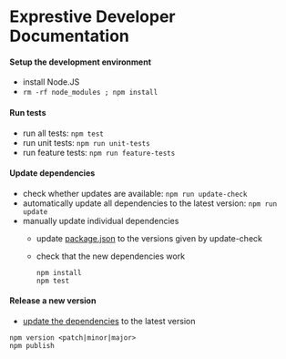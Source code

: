 # Exprestive Developer Documentation

#### Setup the development environment
* install Node.JS
* `rm -rf node_modules ; npm install`


#### Run tests
* run all tests: `npm test`
* run unit tests: `npm run unit-tests`
* run feature tests: `npm run feature-tests`


#### Update dependencies
* check whether updates are available: `npm run update-check`
* automatically update all dependencies to the latest version: `npm run update`
* manually update individual dependencies
  * update [package.json](package.json) to the versions given by update-check
  * check that the new dependencies work

    ```
    npm install
    npm test
    ```


#### Release a new version

* [update the dependencies](#update-dependencies) to the latest version

```
npm version <patch|minor|major>
npm publish
```
